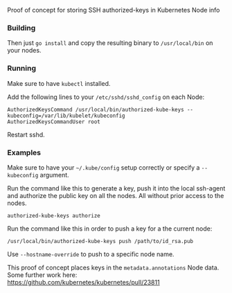 Proof of concept for storing SSH authorized-keys in Kubernetes Node info

### Building

Then just ```go install``` and copy the resulting binary to ```/usr/local/bin```
on your nodes.

### Running

Make sure to have ```kubectl``` installed.

Add the following lines to your ```/etc/sshd/sshd_config``` on each Node:

```
AuthorizedKeysCommand /usr/local/bin/authorized-kube-keys --kubeconfig=/var/lib/kubelet/kubeconfig
AuthorizedKeysCommandUser root
```

Restart sshd.

### Examples

Make sure to have your ```~/.kube/config``` setup correctly or specify a ```--kubeconfig``` argument.

Run the command like this to generate a key, push it into the local ssh-agent and
authorize the public key on all the nodes. All without prior access to the nodes.

```
authorized-kube-keys authorize
```

Run the command like this in order to push a key for a the current node:

```
/usr/local/bin/authorized-kube-keys push /path/to/id_rsa.pub
```

Use ```--hostname-override``` to push to a specific node name.

This proof of concept places keys in the ```metadata.annotations``` Node data. Some further work here: https://github.com/kubernetes/kubernetes/pull/23811
